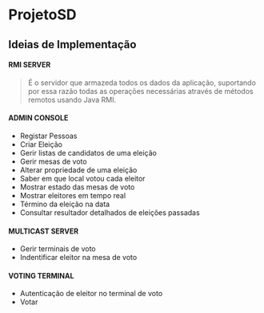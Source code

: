 # ProjetoSD

## Ideias de Implementação

#### RMI SERVER
> É o servidor que armazeda todos os dados da aplicação, suportando por essa razão
> todas as operações necessárias através de métodos remotos usando Java RMI.
#### ADMIN CONSOLE
* Registar Pessoas
* Criar Eleição
* Gerir listas de candidatos de uma eleição
* Gerir mesas de voto
* Alterar propriedade de uma eleição
* Saber em que local votou cada eleitor
* Mostrar estado das mesas de voto
* Mostrar eleitores em tempo real
* Término da eleição na data
* Consultar resultador detalhados de eleições passadas
#### MULTICAST SERVER
* Gerir terminais de voto
* Indentificar eleitor na mesa de voto
#### VOTING TERMINAL
* Autenticação de eleitor no terminal de voto
* Votar
